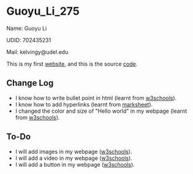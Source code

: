 # Guoyu_Li_275
<p>Name: Guoyu Li</p>
<p>UDID: 702435231</p>
<p>Mail: kelvingy@udel.edu</p>

<p>This is my first <a href="https://kelvingy.github.io/Guoyu_Li_275/myportf.html">website</a>, and this is the source <a href="https://github.com/kelvingy/Guoyu_Li_275/blob/main/myportf.html">code</a>.</p>

<h2>Change Log</h2>
<ul>
  <li>I know how to write bullet point in html (learnt from <a href="https://www.w3schools.com/html/html_lists.asp">w3schools</a>).</li>
  <li>I know how to add hyperlinks (learnt from <a href="https://marksheet.io/html-links.html">marksheet</a>).</li>
  <li>I changed the color and size of "Hello world" in my webpage (learnt from <a href="https://www.w3schools.com/html/html_colors.asp">w3schools</a>).</li>
</ul>  


<h2>To-Do</h2>
<ul>
  <li>I will add images in my webpage (<a href="https://www.w3schools.com/html/html_images.asp">w3schools</a>).</li>
  <li>I will add a video in my webpage (<a href="https://www.w3schools.com/html/html5_video.asp">w3schools</a>).</li>
  <li>I will add a button in my webpage (<a href="https://www.w3schools.com/tags/tryit.asp?filename=tryhtml_button_test">w3schools</a>).</li>
</ul>  